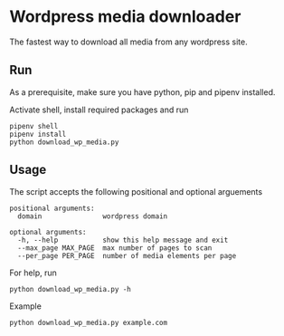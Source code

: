 # Wordpress media downloader
The fastest way to download all media from any wordpress site.

## Run
As a prerequisite, make sure you have python, pip and pipenv installed.

Activate shell, install required packages and run
```
pipenv shell
pipenv install
python download_wp_media.py
```

## Usage
The script accepts the following positional and optional arguements
```
positional arguments:
  domain               wordpress domain

optional arguments:
  -h, --help           show this help message and exit
  --max_page MAX_PAGE  max number of pages to scan
  --per_page PER_PAGE  number of media elements per page
```

For help, run
```
python download_wp_media.py -h
```

Example
```
python download_wp_media.py example.com
```



